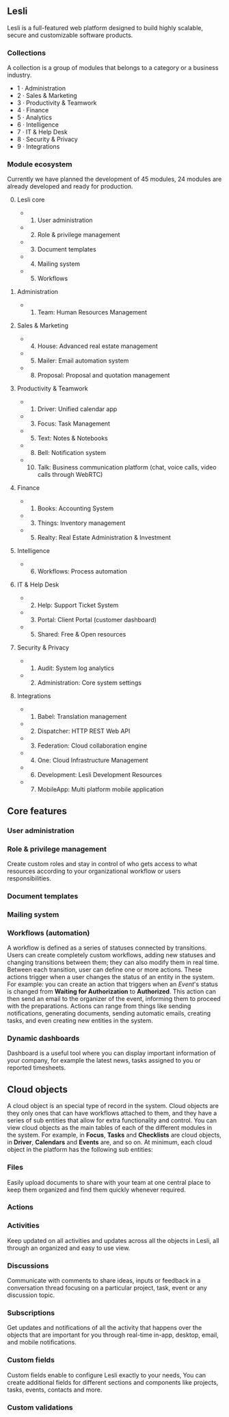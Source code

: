 ## Lesli
Lesli is a full-featured web platform designed to build highly scalable, secure and customizable software products.

### Collections
A collection is a group of modules that belongs to a category or a business industry.

- 1 · Administration
- 2 · Sales & Marketing
- 3 · Productivity & Teamwork
- 4 · Finance
- 5 · Analytics
- 6 · Intelligence
- 7 · IT & Help Desk
- 8 · Security & Privacy
- 9 · Integrations

### Module ecosystem 
Currently we have planned the development of 45 modules, 24 modules are already developed and ready for production.

00. Lesli core
    - 01. User administration
    - 02. Role & privilege management
    - 03. Document templates
    - 04. Mailing system
    - 05. Workflows

01. Administration
    - 01. Team: Human Resources Management

02. Sales & Marketing
    - 04. House: Advanced real estate management
    - 05. Mailer: Email automation system
    - 08. Proposal: Proposal and quotation management

03. Productivity & Teamwork
    - 01. Driver: Unified calendar app
    - 03. Focus: Task Management
    - 05. Text: Notes & Notebooks
    - 08. Bell: Notification system
    - 10. Talk: Business communication platform  (chat, voice calls, video calls through WebRTC)

04. Finance
    - 01. Books: Accounting System
    - 03. Things: Inventory management
    - 05. Realty: Real Estate Administration & Investment

06. Intelligence
    - 06. Workflows: Process automation 

07. IT & Help Desk
    - 02. Help: Support Ticket System
    - 03. Portal: Client Portal (customer dashboard) 
    - 05. Shared: Free & Open resources

08. Security & Privacy
    - 01. Audit: System log analytics
    - 02. Administration: Core system settings

09. Integrations
    - 01. Babel: Translation management
    - 02. Dispatcher: HTTP REST Web API
    - 03. Federation: Cloud collaboration engine
    - 04. One: Cloud Infrastructure Management
    - 06. Development: Lesli Development Resources 
    - 07. MobileApp: Multi platform mobile application

## Core features

### User administration

### Role & privilege management
Create custom roles and stay in control of who gets access to what resources according to your organizational workflow or users responsibilities.

### Document templates

### Mailing system

### Workflows (automation)  
A workflow is defined as a series of statuses connected by transitions. Users can create completely custom workflows, adding new statuses and changing transitions between them; they can also modify them in real time. Between each transition, user can define one or more actions. These actions trigger when a user changes the status of an entity in the system. For example: you can create an action that triggers when an *Event*'s status is changed from **Waiting for Authorization** to **Authorized**. This action can then send an email to the organizer of the event, informing them to proceed with the preparations. Actions can range from things like sending notifications, generating documents, sending automatic emails, creating tasks, and even creating new entities in the system.

### Dynamic dashboards  
Dashboard is a useful tool where you can display important information of your company, for example the latest news, tasks assigned to you or reported timesheets.

## Cloud objects
A cloud object is an special type of record in the system. Cloud objects are they only ones that can have workflows attached to them, and they have a series of sub entities that allow for extra functionality and control. You can view cloud objects as the main tables of each of the different modules in the system. For example, in **Focus**, **Tasks** and **Checklists** are cloud objects, in **Driver**, **Calendars** and **Events** are, and so on. At minimum, each cloud object in the platform has the following sub entities:
### Files  
Easily upload documents to share with your team at one central place to keep them organized and find them quickly whenever required. 

### Actions

### Activities  
Keep updated on all activities and updates across all the objects in Lesli, all through an organized and easy to use view.

### Discussions  
Communicate with comments to share ideas, inputs or feedback in a conversation thread focusing on a particular project, task, event or any discussion topic.

### Subscriptions  
Get updates and notifications of all the activity that happens over the objects that are important for you through real-time in-app, desktop, email, and mobile notifications.

### Custom fields  
Custom fields enable to configure Lesli exactly to your needs, You can create additional fields for different sections and components like projects, tasks, events, contacts and more.

### Custom validations  

